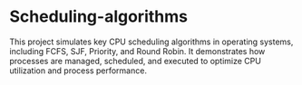 # Scheduling-algorithms
This project simulates key CPU scheduling algorithms in operating systems, including FCFS, SJF, Priority, and Round Robin. It demonstrates how processes are managed, scheduled, and executed to optimize CPU utilization and process performance.
